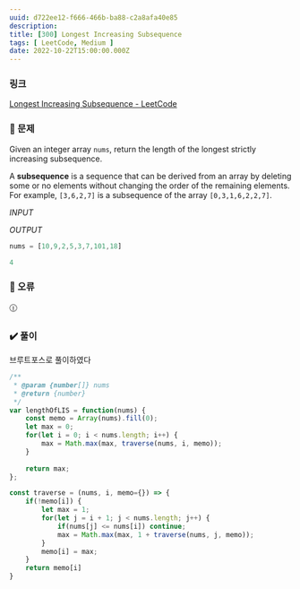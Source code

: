```yaml
---
uuid: d722ee12-f666-466b-ba88-c2a8afa40e85
description: 
title: [300] Longest Increasing Subsequence
tags: [ LeetCode, Medium ]
date: 2022-10-22T15:00:00.000Z
---
```








### 링크

[Longest Increasing Subsequence - LeetCode](https://leetcode.com/problems/longest-increasing-subsequence/)

### 📝 문제

Given an integer array `nums`, return the length of the longest strictly increasing subsequence.

A **subsequence** is a sequence that can be derived from an array by deleting some or no elements without changing the order of the remaining elements. For example, `[3,6,2,7]` is a subsequence of the array `[0,3,1,6,2,2,7]`.

*INPUT*

*OUTPUT*

```jsx
nums = [10,9,2,5,3,7,101,18]
```

```jsx
4
```

### 🚨 오류

<aside>
🕧

</aside>

### ✔️ 풀이

브루트포스로 풀이하였다

```jsx
/**
 * @param {number[]} nums
 * @return {number}
 */
var lengthOfLIS = function(nums) {
    const memo = Array(nums).fill(0);
    let max = 0;
    for(let i = 0; i < nums.length; i++) {
        max = Math.max(max, traverse(nums, i, memo));
    }
    
    return max;
};

const traverse = (nums, i, memo={}) => {
    if(!memo[i]) {
        let max = 1;
        for(let j = i + 1; j < nums.length; j++) {
            if(nums[j] <= nums[i]) continue;
            max = Math.max(max, 1 + traverse(nums, j, memo));
        }
        memo[i] = max;
    }
    return memo[i]
}
```